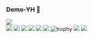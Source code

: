 ### Demo-YH 🦜
![](https://github-readme-stats.vercel.app/api/top-langs/?username=Demo-YH&layout=compact&theme=tokyonight)<br>
![](http://github-profile-summary-cards.vercel.app/api/cards/profile-details?username=Demo-YH&theme=tokyonight)
![](http://github-profile-summary-cards.vercel.app/api/cards/repos-per-language?username=Demo-YH&theme=tokyonight)
![](https://github-readme-stats.vercel.app/api/top-langs?username=yukimura-manase&show_icons=true&locale=en&layout=compact)
![](http://github-profile-summary-cards.vercel.app/api/cards/most-commit-language?username=Demo-YH&theme=tokyonight)
![](http://github-profile-summary-cards.vercel.app/api/cards/stats?username=Demo-YH&theme=tokyonight)
![](http://github-profile-summary-cards.vercel.app/api/cards/productive-time?username=Demo-YH&theme=tokyonight&utcOffset=8)
![trophy](https://github-profile-trophy.vercel.app/?username=Demo-YH&theme=tokyonight)
![](https://github-readme-stats.vercel.app/api/?username=Demo-YH&layout=compact&theme=tokyonight)
![](https://github-readme-streak-stats.herokuapp.com/?user=Demo-YH&theme=tokyonight)


<!--
**Demo-YH/Demo-YH** is a ✨ _special_ ✨ repository because its `README.md` (this file) appears on your GitHub profile.

Here are some ideas to get you started:

- 🔭 I’m currently working on ...
- 🌱 I’m currently learning ...
- 👯 I’m looking to collaborate on ...
- 🤔 I’m looking for help with ...
- 💬 Ask me about ...
- 📫 How to reach me: ...
- 😄 Pronouns: ...
- ⚡ Fun fact: ...
-->
